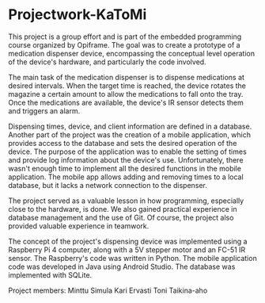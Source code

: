 # Projectwork-KaToMi
This project is a group effort and is part of the embedded programming course organized by Opiframe. The goal was to create a prototype of a medication dispenser device, encompassing the conceptual level operation of the device's hardware, and particularly the code involved.

The main task of the medication dispenser is to dispense medications at desired intervals. When the target time is reached, the device rotates the magazine a certain amount to allow the medications to fall onto the tray. Once the medications are available, the device's IR sensor detects them and triggers an alarm.

Dispensing times, device, and client information are defined in a database. Another part of the project was the creation of a mobile application, which provides access to the database and sets the desired operation of the device. The purpose of the application was to enable the setting of times and provide log information about the device's use. Unfortunately, there wasn't enough time to implement all the desired functions in the mobile application. The mobile app allows adding and removing times to a local database, but it lacks a network connection to the dispenser.

The project served as a valuable lesson in how programming, especially close to the hardware, is done. We also gained practical experience in database management and the use of Git. Of course, the project also provided valuable experience in teamwork.

The concept of the project's dispensing device was implemented using a Raspberry Pi 4 computer, along with a 5V stepper motor and an FC-51 IR sensor. The Raspberry's code was written in Python. The mobile application code was developed in Java using Android Studio. The database was implemented with SQLite.

Project members:
Minttu Simula
Kari Ervasti
Toni Taikina-aho
